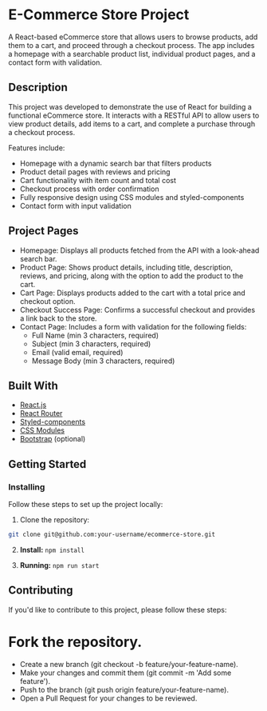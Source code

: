# E-Commerce Store Project

A React-based eCommerce store that allows users to browse products, add them to a cart, and proceed through a checkout process. The app includes a homepage with a searchable product list, individual product pages, and a contact form with validation.

## Description

This project was developed to demonstrate the use of React for building a functional eCommerce store. It interacts with a RESTful API to allow users to view product details, add items to a cart, and complete a purchase through a checkout process.

Features include:

- Homepage with a dynamic search bar that filters products
- Product detail pages with reviews and pricing
- Cart functionality with item count and total cost
- Checkout process with order confirmation
- Fully responsive design using CSS modules and styled-components
- Contact form with input validation


## Project Pages
- Homepage: Displays all products fetched from the API with a look-ahead search bar.
- Product Page: Shows product details, including title, description, reviews, and pricing, along with the option to add the 
  product to the cart.
- Cart Page: Displays products added to the cart with a total price and checkout option.
- Checkout Success Page: Confirms a successful checkout and provides a link back to the store.
- Contact Page: Includes a form with validation for the following fields:
   - Full Name (min 3 characters, required)
   - Subject (min 3 characters, required)
   - Email (valid email, required)
   - Message Body (min 3 characters, required)

## Built With

- [React.js](https://reactjs.org/)
- [React Router](https://reactrouter.com/)
- [Styled-components](https://styled-components.com/)
- [CSS Modules](https://github.com/css-modules/css-modules)
- [Bootstrap](https://getbootstrap.com/) (optional)

## Getting Started

### Installing

Follow these steps to set up the project locally:

1. Clone the repository:

```bash
git clone git@github.com:your-username/ecommerce-store.git
```

2. **Install:**
   `npm install`

3. **Running:**
   `npm run start`


## Contributing

If you'd like to contribute to this project, please follow these steps:

# Fork the repository.

- Create a new branch (git checkout -b feature/your-feature-name).
- Make your changes and commit them (git commit -m 'Add some feature').
- Push to the branch (git push origin feature/your-feature-name).
- Open a Pull Request for your changes to be reviewed.
